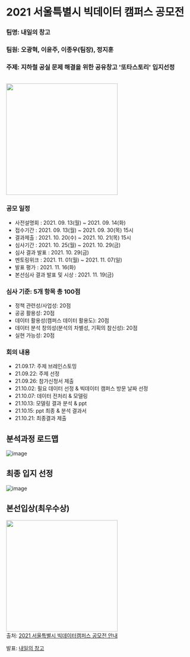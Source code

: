 <h1> 2021 서울특별시 빅데이터 캠퍼스 공모전</h1>
<h3>팀명: 내일의 창고</h3>
<h3>팀원: 오광혁, 이윤주, 이종우(팀장), 정지훈</h3>
<h3>주제: 지하철 공실 문제 해결을 위한 공유창고 '또타스토리' 입지선정</h3><br>

<img src = 'https://user-images.githubusercontent.com/71007836/137284524-e2f0e08b-39e1-463b-b15c-4b9371b935e8.png' width = '300' hegiht = '500'>

<h3>공모 일정</h3>
<ul>
  <li>사전설명회 : 2021. 09. 13(월) ~ 2021. 09. 14(화)</li>
  <li>접수기간 : 2021. 09. 13(월) ~ 2021. 09. 30(목) 15시</li>
  <li>결과제출 : 2021. 10. 20(수) ~ 2021. 10. 21(목) 15시</li>
  <li>심사기간 : 2021. 10. 25(월) ~ 2021. 10. 29(금)</li>
  <li>심사 결과 발표 : 2021. 10. 29(금)</li>
  <li>멘토링위크 : 2021. 11. 01(월) ~ 2021. 11. 07(일)</li>
  <li>발표 평가 : 2021. 11. 16(화)</li>
  <li>본선심사 결과 발표 및 시상 : 2021. 11. 19(금)</li>
</ul>

<h3>심사 기준: 5개 항목 총 100점</h3>
<ul>
  <li>정책 관련성/사업성: 20점</li>
  <li>공공 활용성: 20점</li>
  <li>데이터 활용성(캠퍼스 데이터 활용도): 20점</li>
  <li>데이터 분석 창의성(분석의 차별성, 기획의 참신성): 20점</li>
  <li>실현 가능성: 20점</li>
</ul>

<h3>회의 내용</h3>
<ul>
  <li>21.09.17: 주제 브레인스토밍</li>
  <li>21.09.22: 주제 선정</li>
  <li>21.09.26: 참가신청서 제출</li>
  <li>21.10.02: 필요 데이터 선정 & 빅데이터 캠퍼스 방문 날짜 선정</li>
  <li>21.10.07: 데이터 전처리 & 모델링</li>
  <li>21.10.13: 모델링 결과 분석 & ppt</li>
  <li>21.10.15: ppt 최종 & 분석 결과서</li>
  <li>21.10.21: 최종결과 제출</li>
</ul>

<h2>분석과정 로드맵</h2>

![image](https://user-images.githubusercontent.com/71007836/138241388-80359948-f384-4319-8ea4-89cfb10487f3.png)

<h2>최종 입지 선정</h2>

![image](https://user-images.githubusercontent.com/71007836/138242042-b3c67d26-8970-4ce7-befa-c5efad7d3863.png)
<br>
<h2>본선입상(최우수상)</h2>

<img src = 'https://scontent-gmp1-1.xx.fbcdn.net/v/t39.30808-6/265919878_4709747639116720_6026980229866988393_n.jpg?_nc_cat=103&ccb=1-5&_nc_sid=730e14&_nc_ohc=inqtLivR3rMAX-oHQH4&tn=D6WL4VEYvxwIAhWW&_nc_ht=scontent-gmp1-1.xx&oh=00_AT-0MPycNKQp3xkxw-EOgKhW__oNwdxvaGoIdoqAImI80A&oe=61F07DED' width = '300' hegiht = '500'>

<br>
출처: <a target = "_blank" href = "https://bigdata.seoul.go.kr/noti/selectNoti.do?r_id=P710&bbs_seq=468&sch_type=&sch_text=&currentPage=1" >2021 서울특별시 빅데이터캠퍼스 공모전 안내</a>

발표: <a target = "_blank" href = "https://bigdata.seoul.go.kr/noti/selectNoti.do?r_id=P260&bbs_seq=501&ac_type=A1&sch_type=&sch_text=&currentPage=1">내일의 창고</a>
